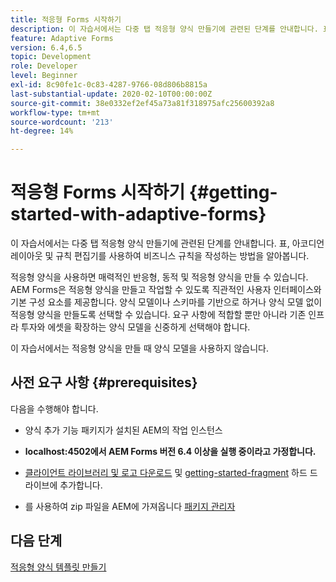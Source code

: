 ```yaml
---
title: 적응형 Forms 시작하기
description: 이 자습서에서는 다중 탭 적응형 양식 만들기에 관련된 단계를 안내합니다. 표, 아코디언 레이아웃 및 규칙 편집기를 사용하여 비즈니스 규칙을 작성하는 방법을 알아봅니다.
feature: Adaptive Forms
version: 6.4,6.5
topic: Development
role: Developer
level: Beginner
exl-id: 8c90fe1c-0c83-4287-9766-08d806b8815a
last-substantial-update: 2020-02-10T00:00:00Z
source-git-commit: 38e0332ef2ef45a73a81f318975afc25600392a8
workflow-type: tm+mt
source-wordcount: '213'
ht-degree: 14%

---
```


# 적응형 Forms 시작하기 {#getting-started-with-adaptive-forms}

이 자습서에서는 다중 탭 적응형 양식 만들기에 관련된 단계를 안내합니다. 표, 아코디언 레이아웃 및 규칙 편집기를 사용하여 비즈니스 규칙을 작성하는 방법을 알아봅니다.

적응형 양식을 사용하면 매력적인 반응형, 동적 및 적응형 양식을 만들 수 있습니다. AEM Forms은 적응형 양식을 만들고 작업할 수 있도록 직관적인 사용자 인터페이스와 기본 구성 요소를 제공합니다. 양식 모델이나 스키마를 기반으로 하거나 양식 모델 없이 적응형 양식을 만들도록 선택할 수 있습니다. 요구 사항에 적합할 뿐만 아니라 기존 인프라 투자와 에셋을 확장하는 양식 모델을 신중하게 선택해야 합니다.

이 자습서에서는 적응형 양식을 만들 때 양식 모델을 사용하지 않습니다.

## 사전 요구 사항 {#prerequisites}

다음을 수행해야 합니다.

* 양식 추가 기능 패키지가 설치된 AEM의 작업 인스턴스

* **localhost:4502에서 AEM Forms 버전 6.4 이상을 실행 중이라고 가정합니다.**

* [클라이언트 라이브러리 및 로고 다운로드](assets/client-libs-and-logo.zip) 및 [getting-started-fragment](assets/getting-started-fragment.zip) 하드 드라이브에 추가합니다.

* 를 사용하여 zip 파일을 AEM에 가져옵니다 [패키지 관리자 ](http://localhost:4502/crx/packmgr/index.jsp)

## 다음 단계

[적응형 양식 템플릿 만들기](./create-adaptive-form-template.md)
